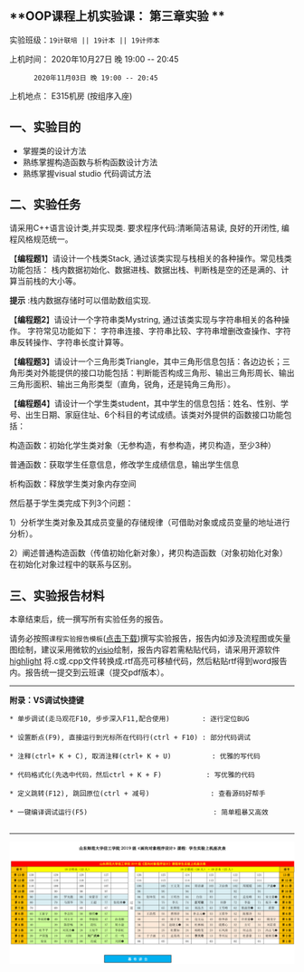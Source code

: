 **OOP课程上机实验课： 第三章实验 **
---

实验班级：`19计联培 || 19计本 || 19计师本`

上机时间： 2020年10月27日 晚 19:00 -- 20:45

          2020年11月03日 晚 19:00 -- 20:45

上机地点：  E315机房 (按组序入座)


## 一、实验目的

*  掌握类的设计方法
*  熟练掌握构造函数与析构函数设计方法
*  熟练掌握visual studio 代码调试方法



## 二、实验任务

请采用C++语言设计类,并实现类. 要求程序代码:清晰简洁易读, 良好的开闭性, 编程风格规范统一。

【**编程题1**】请设计一个栈类Stack, 通过该类实现与栈相关的各种操作。常见栈类功能包括： 栈内数据初始化、数据进栈、数据出栈、判断栈是空的还是满的、计算当前栈的大小等。

**提示** :栈内数据存储时可以借助数组实现.

【**编程题2**】请设计一个字符串类Mystring, 通过该类实现与字符串相关的各种操作。
字符常见功能如下：
字符串连接、字符串比较、字符串增删改查操作、字符串反转操作、字符串长度计算等。

【**编程题3**】请设计一个三角形类Triangle，其中三角形信息包括：各边边长；三角形类对外能提供的接口功能包括：判断能否构成三角形、输出三角形周长、输出三角形面积、输出三角形类型（直角，锐角，还是钝角三角形）。

【**编程题4**】请设计一个学生类student，其中学生的信息包括：姓名、性别、学号、出生日期、家庭住址、6个科目的考试成绩。该类对外提供的函数接口功能包括：

构造函数：初始化学生类对象（无参构造，有参构造，拷贝构造，至少3种）

普通函数：获取学生任意信息，修改学生成绩信息，输出学生信息

析构函数：释放学生类对象内存空间

然后基于学生类完成下列3个问题：

1）分析学生类对象及其成员变量的存储规律（可借助对象或成员变量的地址进行分析）。

2）阐述普通构造函数（传值初始化新对象），拷贝构造函数（对象初始化对象）在初始化对象过程中的联系与区别。
 

## 三、实验报告材料

本章结束后，统一撰写所有实验任务的报告。

请务必按照`课程实验报告模板`([点击下载](https://github.com/tsingke/OOP_CS2020/blob/master/%E5%AE%9E%E9%AA%8C%E6%8A%A5%E5%91%8A/%E3%80%8A%E9%9D%A2%E5%90%91%E5%AF%B9%E8%B1%A1%E7%A8%8B%E5%BA%8F%E8%AE%BE%E8%AE%A1%E3%80%8B%E5%AE%9E%E9%AA%8C%E6%8A%A5%E5%91%8A%E6%A8%A1%E6%9D%BF.docx))撰写实验报告，报告内如涉及流程图或矢量图绘制，建议采用微软的[visio](https://pan.baidu.com/s/1L4y1pWXcJjojZlIAQZjPAg)绘制，报告内容若需粘贴代码，请采用开源软件 [highlight](http://www.andre-simon.de/zip/highlight-setup-3.53-x64.exe) 将.c或.cpp文件转换成.rtf高亮可移植代码，然后粘贴rtf得到word报告内。报告统一提交到云班课（提交pdf版本）。

---

  **附录：VS调试快捷键**

   ```  
   * 单步调试(走马观花F10, 步步深入F11,配合使用)        : 逐行定位BUG
   
   * 设置断点(F9), 直接运行到光标所在代码行(ctrl + F10) : 部分代码调试
   
   * 注释(ctrl+ K + C), 取消注释(ctrl+ K + U)          : 优雅的写代码
   
   * 代码格式化(先选中代码，然后ctrl + K + F)           : 写优雅的代码
   
   * 定义跳转(F12), 跳回原位(ctrl + 减号)               : 查看源码好帮手
   
   * 一键编译调试运行(F5)                               : 简单粗暴又高效                      
 

   ```


---

![image](https://github.com/tsingke/OOP_CS2020/blob/master/%E5%AE%9E%E9%AA%8C%E6%8A%A5%E5%91%8A/SeatArrangement.png)

